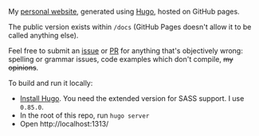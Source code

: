 My [personal website](https://boyl.es), generated using [Hugo](https://gohugo.io/), hosted on GitHub pages.

The public version exists within `/docs` (GitHub Pages doesn't allow it to be called anything else).

Feel free to submit an [issue](https://github.com/michaelboyles/website/issues) or [PR](https://github.com/michaelboyles/website/pulls) for anything that's objectively wrong: spelling or grammar issues, code examples which don't compile, ~~my opinions~~.

To build and run it locally: 

 - [Install Hugo](https://gohugo.io/getting-started/installing/). You need the extended version for SASS support. I use `0.85.0`.
 - In the root of this repo, run `hugo server`
 - Open http://localhost:1313/
